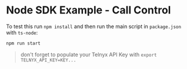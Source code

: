 # Node SDK Example - Call Control

To test this run `npm install` and then run the main script in `package.json` with `ts-node`:

```bash
npm run start
```

> don't forget to populate your Telnyx API Key with `export TELNYX_API_KEY=KEY...`
